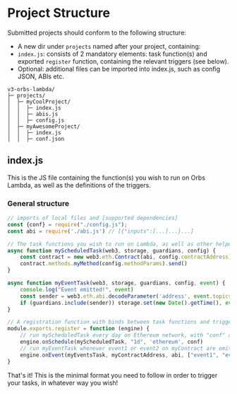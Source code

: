 # Project Structure

Submitted projects should conform to the following structure:

* A new dir under `projects` named after your project, containing:
* `index.js`: consists of 2 mandatory elements: task function(s) and exported `register` function, containing the relevant triggers (see below).
* Optional: additional files can be imported into index.js, such as config JSON, ABIs etc.

```
v3-orbs-lambda/
├─ projects/
│  ├─ myCoolProject/
│  │  ├─ index.js
│  │  ├─ abis.js
│  │  ├─ config.js
│  ├─ myAwesomeProject/
│  │  ├─ index.js
│  │  ├─ conf.json
```

## index.js

This is the JS file containing the function(s) you wish to run on Orbs Lambda, as well as the  definitions of the triggers.

### General structure

```javascript
// imports of local files and [supported dependencies]
const {conf} = require("./config.js");
const abi = require('./abi.js') // [{"inputs":[...]...}...]

// The task functions you wish to run on Lambda, as well as other helper functions you may implement.
async function myScheduledTask(web3, storage, guardians, config) {
    const contract = new web3.eth.Contract(abi, config.contractAddress)
    contract.methods.myMethod(config.methodParams).send()
}

async function myEventTask(web3, storage, guardians, config, event) {
    console.log("Event emitted!", event)
    const sender = web3.eth.abi.decodeParameter('address', event.topics[1]);
    if (guardians.include(sender)) storage.set(new Date().getTime(), event) // save the event in local storage if it was emitted by one of Orbs guardians
}

// A registration function with binds between task functions and triggers
module.exports.register = function (engine) {
    // run myScheduledTask every day on Ethereum network, with "conf" as configuration
    engine.onSchedule(myScheduledTask, "1d", 'ethereum', conf)
    // run myEventTask whenever event1 or event2 on myContract are emitted
    engine.onEvent(myEventsTask, myContractAddress, abi, ["event1", "event2"], 'polygon', conf)
}
```

That's it! This is the minimal format you need to follow in order to trigger your tasks, in whatever way you wish!
